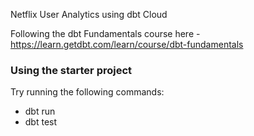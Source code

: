 Netflix User Analytics using dbt Cloud

Following the dbt Fundamentals course here - https://learn.getdbt.com/learn/course/dbt-fundamentals

### Using the starter project

Try running the following commands:
- dbt run
- dbt test
